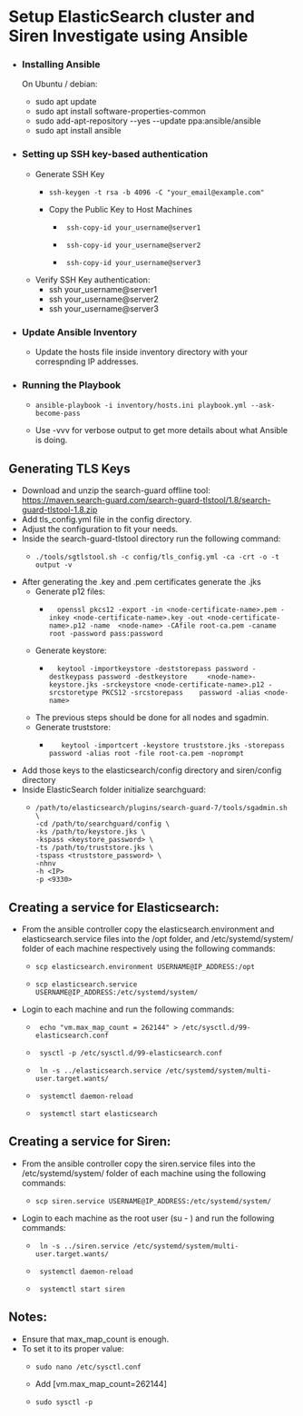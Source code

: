 # Setup ElasticSearch cluster and Siren Investigate using Ansible

- ### Installing Ansible
    On Ubuntu / debian:
    - sudo apt update 
    - sudo apt install software-properties-common 
    - sudo add-apt-repository --yes --update ppa:ansible/ansible 
    - sudo apt install ansible

- ### Setting up SSH key-based authentication
    - Generate SSH Key
      -     ssh-keygen -t rsa -b 4096 -C "your_email@example.com"
    
      - Copy the Public Key to Host Machines
        
        -      ssh-copy-id your_username@server1 
        -      ssh-copy-id your_username@server2
        -      ssh-copy-id your_username@server3
    
    - Verify SSH Key authentication:
        - ssh your_username@server1
        - ssh your_username@server2
        - ssh your_username@server3

- ### Update Ansible Inventory 
  - Update the hosts file inside inventory directory with your correspnding IP addresses.

- ### Running the Playbook
  -     ansible-playbook -i inventory/hosts.ini playbook.yml --ask-become-pass
  - Use -vvv  for verbose output to get more details about what Ansible is doing.


## Generating TLS Keys
- Download and unzip the search-guard offline tool: https://maven.search-guard.com/search-guard-tlstool/1.8/search-guard-tlstool-1.8.zip
- Add tls_config.yml file in the config directory.
- Adjust the configuration to fit your needs.
- Inside the search-guard-tlstool directory run the following command:  
  -     ./tools/sgtlstool.sh -c config/tls_config.yml -ca -crt -o -t output -v
- After generating the .key and .pem certificates generate the .jks 
  - Generate p12 files:
    -       openssl pkcs12 -export -in <node-certificate-name>.pem -inkey <node-certificate-name>.key -out <node-certificate-name>.p12 -name  <node-name> -CAfile root-ca.pem -caname root -password pass:password
  - Generate keystore:
    -       keytool -importkeystore -deststorepass password -destkeypass password -destkeystore 	<node-name>-keystore.jks -srckeystore <node-certificate-name>.p12 -srcstoretype PKCS12 -srcstorepass 	password -alias <node-name>
  - The previous steps should be done for all nodes and sgadmin.
  - Generate truststore:
    -        keytool -importcert -keystore truststore.jks -storepass password -alias root -file root-ca.pem -noprompt
- Add those keys to the elasticsearch/config directory and siren/config directory
- Inside ElasticSearch folder initialize searchguard:
  -     /path/to/elasticsearch/plugins/search-guard-7/tools/sgadmin.sh \
        -cd /path/to/searchguard/config \
        -ks /path/to/keystore.jks \
        -kspass <keystore_password> \
        -ts /path/to/truststore.jks \
        -tspass <truststore_password> \
        -nhnv
        -h <IP>
        -p <9330>

## Creating a service for Elasticsearch:
- From the ansible controller copy the elasticsearch.environment and elasticsearch.service files into the /opt folder, and /etc/systemd/system/ folder of each machine respectively using the following commands:
  -     scp elasticsearch.environment USERNAME@IP_ADDRESS:/opt
  -     scp elasticsearch.service USERNAME@IP_ADDRESS:/etc/systemd/system/
- Login to each machine and run the following commands:
  -      echo "vm.max_map_count = 262144" > /etc/sysctl.d/99-elasticsearch.conf
  -      sysctl -p /etc/sysctl.d/99-elasticsearch.conf
  -      ln -s ../elasticsearch.service /etc/systemd/system/multi-user.target.wants/
  -      systemctl daemon-reload
  -      systemctl start elasticsearch

## Creating a service for Siren:
- From the ansible controller copy the siren.service files into the  /etc/systemd/system/ folder of each machine using the following commands:
  -     scp siren.service USERNAME@IP_ADDRESS:/etc/systemd/system/
- Login to each machine as the root user (su - ) and run the following commands:
  -      ln -s ../siren.service /etc/systemd/system/multi-user.target.wants/
  -      systemctl daemon-reload
  -      systemctl start siren

## Notes:
- Ensure that max_map_count is enough.
- To set it to its proper value:
  -     sudo nano /etc/sysctl.conf
  - Add [vm.max_map_count=262144]
  -     sudo sysctl -p


